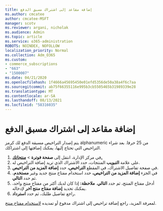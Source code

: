 ```yaml
---
title: إضافة مقاعد إلى اشتراك مسبق الدفع
ms.author: cmcatee
author: cmcatee-MSFT
manager: scotv
ms.reviewer: argani, nicholak
ms.audience: Admin
ms.topic: article
ms.service: o365-administration
ROBOTS: NOINDEX, NOFOLLOW
localization_priority: Normal
ms.collection: Adm_O365
ms.custom:
- commerce_subscriptions
- "663"
- "1500007"
ms.date: 04/21/2020
ms.openlocfilehash: 1f4666a45695450e01efd5356de50a38a4f6c7aa
ms.sourcegitcommit: ab75f66355116e995b3cb5505465b31989339e28
ms.translationtype: MT
ms.contentlocale: ar-SA
ms.lasthandoff: 08/13/2021
ms.locfileid: "58316035"
---
```

# <a name="add-seats-to-a-prepaid-subscription"></a>إضافة مقاعد إلى اشتراك مسبق الدفع

يتم إصدار التراخيص مسبقة الدفع لك كرمز alphanumeric من 25 حرفا. بعد شراء التراخيص التي تحتاج إليها، يمكنك إضافتها إلى اشتراكك.

1. في مركز الإدارة، انتقل إلى **صفحة فوترة**  >  **[منتجاتك.](https://go.microsoft.com/fwlink/p/?linkid=842054)**
2. على علامة **التبويب** المنتجات، حدد الاشتراك الذي تريد إضافة التراخيص له.
3. في صفحة تفاصيل الاشتراك، في المقطع **التراخيص،** حدد **إضافة المزيد من التراخيص**.
4. في الجزء **إضافة المزيد من التراخيص،** حدد استخدام مفتاح منتج جديد وغير **مستخدم**، ثم حدد **التالي**.
5. أدخل مفتاح المنتج، ثم حدد **التالي**.
    **ملاحظة:** إذا كان لديك أكثر من مفتاح منتج واحد، يمكنك تحديد **إضافة مفتاح منتج آخر** لإدخاله.
6. راجع تفاصيل طلبك، ثم حدد **استرداد**.

لمعرفة المزيد، راجع إضافة تراخيص إلى اشتراك مدفوع أو تمديده [لاستخدام مفتاح منتج](https://docs.microsoft.com/microsoft-365/commerce/licenses/add-licenses-using-product-key).